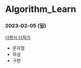 # Algorithm_Learn
### 2023-02-05 (일)
[다항식 더하기](https://school.programmers.co.kr/learn/courses/30/lessons/120863)
- 문자열
- 파싱
- 구현
